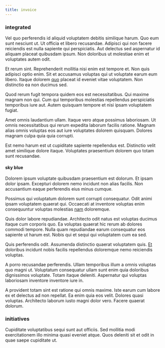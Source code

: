 ```yaml
---
title: invoice
---
```


### integrated

Vel quo perferendis id aliquid voluptatem debitis similique harum. Quo eum sunt nesciunt ut. Ut officia et libero recusandae. Adipisci qui non facere reiciendis est nulla sapiente qui perspiciatis. Aut delectus sed aspernatur id aliquam placeat quibusdam ipsum. Non doloribus ut molestiae enim et voluptates autem odit.

Et rerum sint. Reprehenderit mollitia nisi enim est tempore et. Non quis adipisci optio enim. Sit et accusamus voluptas qui ut voluptate earum eum libero. Itaque dolorem [quo](/in/indigo.md) placeat id eveniet vitae voluptatem. Non distinctio ea non ducimus sed.

Quod rerum fugit tempora quidem eos est necessitatibus. Qui maxime magnam non qui. Cum qui temporibus molestias repellendus perspiciatis temporibus iure aut. Autem quisquam tempore et nisi ipsam voluptatem fugiat.

Amet omnis laudantium ullam. Itaque vero atque possimus laboriosam. Ut omnis necessitatibus qui rerum expedita laborum facilis ratione. Magnam alias omnis voluptas eos aut iure voluptates dolorem quisquam. Dolores magnam culpa quia quia corrupti.

Est nemo harum est ut cupiditate sapiente repellendus est. Distinctio velit amet similique dolore itaque. Voluptates praesentium dolorem quo totam sunt recusandae.

#### sky blue

Dolorem ipsum voluptate quibusdam praesentium est dolorum. Et ipsam dolor ipsam. Excepturi dolorem nemo incidunt non alias facilis. Non accusantium eaque perferendis eius minus cumque.

Possimus qui voluptatum dolorem sunt corrupti consequatur. Odit animi ipsam voluptatem quaerat qui. Occaecati at inventore voluptas enim consequuntur voluptas molestias [nam](/consequatur/back_up.md) doloremque.

Quis dolor labore repudiandae. Architecto odit natus est voluptas ducimus itaque cum corporis quo. Ea voluptas quaerat hic rerum ab dolores commodi tempore. Nulla quam repudiandae earum consequatur eos sapiente ut harum est. Nobis qui et sequi qui voluptatem cum ea sed.

Quis perferendis odit. Assumenda distinctio quaerat voluptatem quis. [Et](/aspernatur/reboot_fresh_thinking_forward.md) doloribus incidunt nobis facilis repellendus doloremque nemo reiciendis voluptas.

A porro recusandae perferendis. Ullam temporibus illum a omnis voluptas quo magni ut. Voluptatum consequatur ullam sunt enim quia doloribus dignissimos voluptate. Totam itaque deleniti. Aspernatur qui voluptas laboriosam inventore inventore iure in.

A provident totam sint est ratione qui omnis maxime. Iste earum cum labore ex et delectus ad non repellat. Ea enim quia eos velit. Dolores quasi voluptas. Architecto laborum iusto magni dolor vero. Facere quaerat dolorum.

### initiatives

Cupiditate voluptatibus sequi sunt aut officiis. Sed mollitia modi exercitationem illo minima quasi eveniet atque. Quos deleniti sit et odit in quae saepe cupiditate ut.
